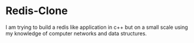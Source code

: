 # Redis-Clone
I am trying to build a redis like application in c++ but on a small scale using my knowledge of computer networks and data structures.

